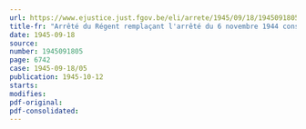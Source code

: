 ```yaml
---
url: https://www.ejustice.just.fgov.be/eli/arrete/1945/09/18/1945091805/justel
title-fr: "Arrêté du Régent remplaçant l'arrêté du 6 novembre 1944 constatant la date de la libération totale du territoire"
date: 1945-09-18
source:
number: 1945091805
page: 6742
case: 1945-09-18/05
publication: 1945-10-12
starts:
modifies:
pdf-original:
pdf-consolidated:
---
```


